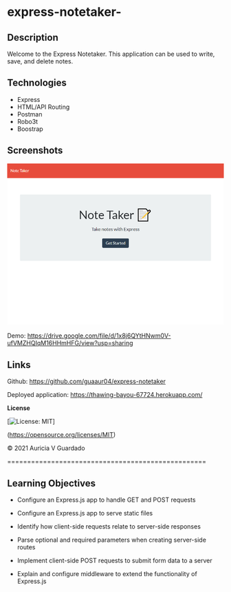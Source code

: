 # express-notetaker-

## Description
 Welcome to the Express Notetaker. This application can be used to write, save, and delete notes. 

## Technologies
* Express
* HTML/API Routing 
* Postman
* Robo3t
* Boostrap

## Screenshots 
![Notes](/public/images/note_taker.png) 

Demo: https://drive.google.com/file/d/1x8j6QYtHNwm0V-ufVMZHQIqM16HHmHFG/view?usp=sharing

## Links

Github: https://github.com/guaaur04/express-notetaker

Deployed application: https://thawing-bayou-67724.herokuapp.com/

**License**

[![License: MIT](https://img.shields.io/badge/License-MIT-red.svg)]

(https://opensource.org/licenses/MIT)

© 2021 
Auricia V Guardado

==================================================

## Learning Objectives

* Configure an Express.js app to handle GET and POST requests

* Configure an Express.js app to serve static files

* Identify how client-side requests relate to server-side responses

* Parse optional and required parameters when creating server-side routes

* Implement client-side POST requests to submit form data to a server

* Explain and configure middleware to extend the functionality of Express.js
